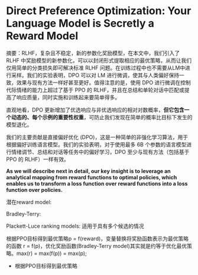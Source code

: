 # Direct Preference Optimization: Your Language Model is Secretly a Reward Model

摘要：RLHF，复杂且不稳定，新的参数化奖励模型，在本文中，我们引入了 RLHF 中奖励模型的新参数化，可以以封闭形式提取相应的最优策略，从而让我们仅用简单的分类损失即可解决标准 RLHF 问题。在训练过程中也不需要从LM中进行采样。我们的实验表明，DPO 可以对 LM 进行微调，使其与人类偏好保持一致，效果与现有方法一样好甚至更好。值得注意的是，使用 DPO 进行微调在控制代际情绪的能力上超过了基于 PPO 的 RLHF，并且在总结和单轮对话中匹配或提高了响应质量，同时实施和训练起来要简单得多。

直观地看，DPO 更新增加了优选响应与非优选响应的相对对数概率，**但它包含一个动态的、每个示例的重要性权重**，可防止我们发现在简单的概率比目标下发生的模型退化。

我们的主要贡献是直接偏好优化 (DPO)，这是一种简单的非强化学习算法，用于根据偏好训练语言模型。我们的实验表明，对于使用最多 6B 个参数的语言模型进行情绪调节、总结和对话等任务中的偏好学习，DPO 至少与现有方法（包括基于 PPO 的 RLHF）一样有效。

**As we will describe next in detail, our key insight is to leverage an analytical mapping from reward functions to optimal policies, which enables us to transform a loss function over reward functions into a loss function over policies.**

潜在reward model:

Bradley-Terry:

Plackett-Luce ranking models: 适用于具有多个候选的情况

根据PPO目标得到最优策略p = f(reward)，变量替换将奖励函数表示为最优策略的函数 r = f(p)，优化奖励函数(Bradley-Terry model)其实就是约等于优化最优策略。max(r) = max(f(p)) = max(p);

* 根据PPO目标得到最优策略
